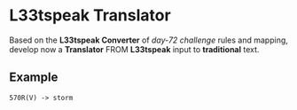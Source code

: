 ﻿# L33tspeak Translator

Based on the **L33tspeak Converter** of _day-72 challenge_ rules and mapping, develop now a **Translator** FROM **L33tspeak** input to **traditional** text.

## Example
```text
570R(V) -> storm
```